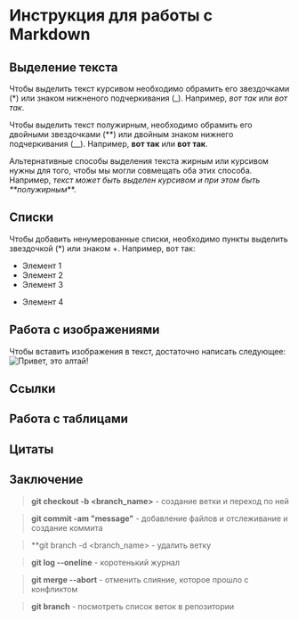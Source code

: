 # Инструкция для работы с Markdown

## Выделение текста

Чтобы выделить текст курсивом необходимо обрамить его звездочками (*) или знаком нижненого подчеркивания (_). Например, *вот так* или _вот так_.

Чтобы выделить текст полужирным, необходимо обрамить его двойными звездочками (**) или двойным знаком нижнего подчеркивания (__). Например, **вот так** или __вот так__.

Альтернативные способы выделения текста жирным или курсивом нужны для того, чтобы мы могли совмещать оба этих способа. Например, _текст может быть выделен курсивом и при этом быть **полужирным_**.

## Списки

Чтобы добавить ненумерованные списки, необходимо пункты выделить звездочкой (*) или знаком +. Например, вот так:
* Элемент 1
* Элемент 2
* Элемент 3
+ Элемент 4

## Работа с изображениями

Чтобы вставить изображения в текст, достаточно написать следующее:
![Привет, это алтай!](https://cf.bstatic.com/xdata/images/hotel/max1024x768/310076751.jpg?k=c259b20b5c232c0e25512d5eecffe7dd6f89c35ce4df8d922178ac6b8fc68a53&o=&hp=1)

## Ссылки

## Работа с таблицами

## Цитаты

## Заключение

> **git checkout -b <branch_name>** - создание ветки и переход по ней

> **git commit -am "message"** - добавление файлов и отслеживание и создание коммита

> **git branch -d <branch_name> - удалить ветку

> **git log --oneline** - коротенький журнал

> **git merge --abort** - отменить слияние, которое прошло с конфликтом

> **git branch** - посмотреть список веток в репозитории

